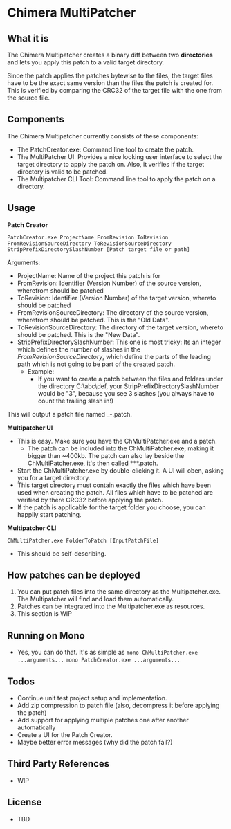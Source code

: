 Chimera MultiPatcher
===


What it is
---
The Chimera Multipatcher creates a binary diff between two **directories** and lets you apply this patch to a valid target directory.

Since the patch applies the patches bytewise to the files, the target files have to be the exact same version than the files the patch is created for. This is verified by comparing the CRC32 of the target file with the one from the source file.

Components
---
The Chimera Multipatcher currently consists of these components:

 - The PatchCreator.exe: Command line tool to create the patch.
 - The MultiPatcher UI: Provides a nice looking user interface to select the target directory to apply the patch on. Also, it verifies if the target directory is valid to be patched.
 - The Multipatcher CLI Tool: Command line tool to apply the patch on a directory.    

Usage
---

**Patch Creator**

    PatchCreator.exe ProjectName FromRevision ToRevision FromRevisionSourceDirectory ToRevisionSourceDirectory StripPrefixDirectorySlashNumber [Patch target file or path]
    
Arguments:

 - ProjectName: Name of the project this patch is for
 - FromRevision: Identifier (Version Number) of the source version, wherefrom should be patched
 - ToRevision: Identifier (Version Number) of the target version, whereto should be patched
 - FromRevisionSourceDirectory: The directory of the source version, wherefrom should be patched. This is the "Old Data".
 - ToRevisionSourceDirectory: The directory of the target version, whereto should be patched. This is the "New Data".
 - StripPrefixDirectorySlashNumber: This one is most tricky: Its an integer which defines the number of slashes in the *FromRevisionSourceDirectory*, which define the parts of the leading path which is not going to be part of the created patch.
	 - Example:
		 - If you want to create a patch between the files and folders under the directory C:\abc\def\, your StripPrefixDirectorySlashNumber would be "3", because you see 3 slashes (you always have to count the trailing slash in!)   


This will output a patch file named <ProjectName>_<FromRevision>-<ToRevision>.patch.

**Multipatcher UI**

 - This is easy. Make sure you have the ChMultiPatcher.exe and a patch.
	 - The patch can be included into the ChMultiPatcher.exe, making it bigger than ~400kb. The patch can also lay beside the ChMultiPatcher.exe, it's then called ***.patch.
 - Start the ChMultiPatcher.exe by double-clicking it. A UI will oben, asking you for a target directory.
 - This target directory must contain exactly the files which have been used when creating the patch. All files which have to be patched are verified by there CRC32 before applying the patch.
 - If the patch is applicable for the target folder you choose, you can happily start patching. 

**Multipatcher CLI**

`ChMultiPatcher.exe FolderToPatch [InputPatchFile]`

 - This should be self-describing.

How patches can be deployed
---
 1. You can put patch files into the same directory as the Multipatcher.exe. The Multipatcher will find and load them automatically.
 2. Patches can be integrated into the Multipatcher.exe as resources. 
 3. This section is WIP

Running on Mono
---
 - Yes, you can do that. It's as simple as
`mono ChMultiPatcher.exe ...arguments...`
`mono PatchCreator.exe ...arguments...`


Todos
---
- Continue unit test project setup and implementation.  
- Add zip compression to patch file (also, decompress it before applying the patch)
 - Add support for applying multiple patches one after another automatically 
 - Create a UI for the Patch Creator.
 - Maybe better error messages (why did the patch fail?)

Third Party References
---
 - WIP

License
---
 - TBD